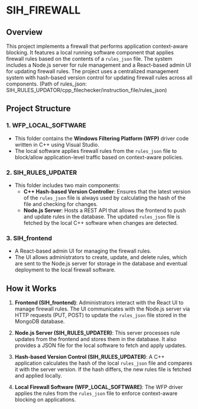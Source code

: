 # SIH_FIREWALL


## Overview
This project implements a firewall that performs application context-aware blocking. It features a local running software component that applies firewall rules based on the contents of a `rules_json` file. The system includes a Node.js server for rule management and a React-based admin UI for updating firewall rules. The project uses a centralized management system with hash-based version control for updating firewall rules across all components.
(Path of rules_json: SIH_RULES_UPDATOR/cpp_filechecker/instruction_file/rules_json)
## Project Structure
### 1. WFP_LOCAL_SOFTWARE
- This folder contains the **Windows Filtering Platform (WFP)** driver code written in C++ using Visual Studio.
- The local software applies firewall rules from the `rules_json` file to block/allow application-level traffic based on context-aware policies.

### 2. SIH_RULES_UPDATER
- This folder includes two main components:
  - **C++ Hash-based Version Controller**: Ensures that the latest version of the `rules_json` file is always used by calculating the hash of the file and checking for changes.
  - **Node.js Server**: Hosts a REST API that allows the frontend to push and update rules in the database. The updated `rules_json` file is fetched by the local C++ software when changes are detected.

### 3. SIH_frontend
- A React-based admin UI for managing the firewall rules.
- The UI allows administrators to create, update, and delete rules, which are sent to the Node.js server for storage in the database and eventual deployment to the local firewall software.


## How it Works

1. **Frontend (SIH_frontend)**: Administrators interact with the React UI to manage firewall rules. The UI communicates with the Node.js server via HTTP requests (PUT, POST) to update the `rules_json` file stored in the MongoDB database.
   
2. **Node.js Server (SIH_RULES_UPDATER)**: This server processes rule updates from the frontend and stores them in the database. It also provides a JSON file for the local software to fetch and apply updates.

3. **Hash-based Version Control (SIH_RULES_UPDATER)**: A C++ application calculates the hash of the local `rules_json` file and compares it with the server version. If the hash differs, the new rules file is fetched and applied locally.

4. **Local Firewall Software (WFP_LOCAL_SOFTWARE)**: The WFP driver applies the rules from the `rules_json` file to enforce context-aware blocking on applications.



